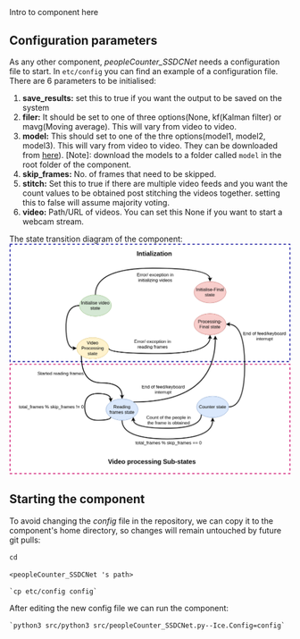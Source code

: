 ```
```
#
``` peopleCounter_SSDCNet
```
Intro to component here


## Configuration parameters
As any other component,
*peopleCounter_SSDCNet*
needs a configuration file to start. In `etc/config` you can find an example of a configuration file. There are 6 parameters to be initialised:  
1. **save_results:** set this to true if you want the output to be saved on the system
2. **filer:** It should be set to one of three options(None, kf(Kalman filter) or mavg(Moving average). This will vary from video to video.
3. **model:** This should set to one of the thre options(model1, model2, model3). This will vary from video to video. They can be downloaded from [here](https://drive.google.com/drive/folders/1i7oVrxz8w4m7t0zQI7-qtv2__M0OSVp3?usp=sharing)). [Note]: download the models to a folder called `model` in the root folder of the component.  
4. **skip_frames:** No. of frames that need to be skipped.
5. **stitch:** Set this to true if there are multiple video feeds and you want the count values to be obtained post stitching the videos together. setting this to false will assume majority voting.
6. **video:** Path/URL of videos. You can set this None if you want to start a webcam stream. 

The state transition diagram of the component:  
![](images/fsm.png)
    
## Starting the component
To avoid changing the *config* file in the repository, we can copy it to the component's home directory, so changes will remain untouched by future git pulls:

    cd
` <peopleCounter_SSDCNet 's path> `

    `cp etc/config config`
    
After editing the new config file we can run the component:

    `python3 src/python3 src/peopleCounter_SSDCNet.py--Ice.Config=config`

